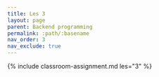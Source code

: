 ```yaml
---
title: Les 3
layout: page
parent: Backend programming
permalink: :path/:basename
nav_order: 3
nav_exclude: true
---
```

{% include classroom-assignment.md les="3" %}




